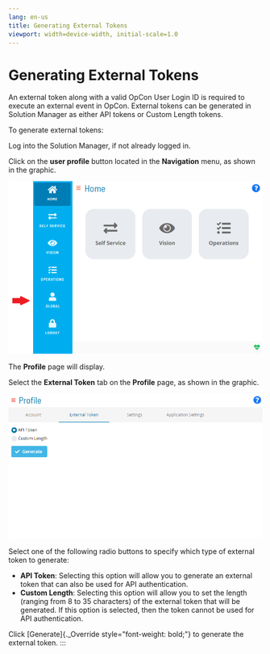 ```yaml
---
lang: en-us
title: Generating External Tokens
viewport: width=device-width, initial-scale=1.0
---
```


# Generating External Tokens

An external token along with a valid OpCon User Login ID is required to
execute an external event in OpCon. External tokens can be generated in
Solution Manager as either API tokens or Custom Length tokens.

To generate external tokens:

Log into the Solution Manager, if not already logged in.

Click on the **user profile** button located in the **Navigation** menu,
as shown in the graphic.

![User Profile Button](../../../Resources/Images/SM/User-Profile-Button.png "User Profile Button")

The **Profile** page will display.

Select the **External Token** tab on the **Profile** page, as shown in
the graphic.

![Profile External Token Tab](../../../Resources/Images/SM/Profile-External-Token-Tab.png "Profile External Token Tab")

Select one of the following radio buttons to specify which type of
external token to generate:

- **API Token**: Selecting this option will allow you to generate an
    external token that can also be used for API authentication.
- **Custom Length**: Selecting this option will allow you to set the
    length (ranging from 8 to 35 characters) of the external token that
    will be generated. If this option is selected, then the token cannot
    be used for API authentication.

Click [Generate]{._Override style="font-weight: bold;"} to generate the external token.
:::
